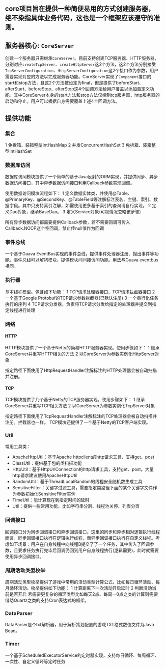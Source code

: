 ## core项目旨在提供一种简便易用的方式创建服务器，绝不染指具体业务代码，这也是一个框架应该遵守的准则。

## 服务器核心: `CoreServer`
创建一个服务器只需继承`CoreServer`。目前支持创建TCP服务器、HTTP服务器，分别对应`createTcpServer`、`createHttpServer`这2个方法，这2个方法分别接受`TcpServerConfiguration`、`HttpServerConfiguration`这2个接口作为参数，用户需要实现对应的方法以完成服务器功能。CoreServer实现了`Component`接口的start和stop方法，且这2个方法被设定为final，但是提供了beforeStart、afterStart、beforeStop、afterStop这4个回调方法给用户覆盖以添加自定义功能。其中CoreServer本身的start方法和stop方法仅控制tcp服务器、http服务器的启动和停止。用户可以根据自身需要覆盖上述4个回调方法。

## 提供功能
### 集合
1 免拆箱、装箱整型IntHashMap
2 并发ConcurrentHashSet
3 免拆箱、装箱整型IntHashSet

### 数据库访问
数据库访问模块提供了一个简单的基于Java反射的ORM实现，并提供同步、异步数据访问接口，其中异步数据访问接口利用Callback参数实现回调。

使用数据访问模块流程如下：
1 定义数据实体类，并使用@Table、@PrimaryKey、@SecondKey、@TableField等注解标注表名、主键、索引、数据字段。其中只支持索引注解，如需使用更多基于索引的查询请自行实现。
2 定义Dao对象，继承BaseDao。
3 定义Service对象(可视情况忽略该步骤)

所有异步数据访问都需要提供Callback参数，若不需要回调可传入Callback.NOOP这个空回调，禁止传null值作为回调

### 事件总线
一个基于Guava EventBus实现的事件总线，提供事件处理器注册、抛出事件等功能。事件总线可以解耦模块，提供模块间间接访问功能。用法与Guava eventbus相同。

### 执行器
基本线程模型。包含如下功能：
1 TCP请求处理器接口、TCP请求拦截器接口
2 一个基于Google Protobuf的TCP请求参数拦截器(已默认注册)
3 一个串行化任务执行的序列
4 TCP请求分发器，负责将TCP请求分发给指定的处理器并提交到指定线程进行处理

### 网络
#### HTTP
HTTP模块提供了一个基于Netty的简易HTTP服务器实现。使用步骤如下：
1 继承CoreServer并重写HTTP相关的方法
2 以CoreServer为参数实例化HttpServer对象

指定路径下面使用了HttpRequestHandler注解标注的HTTP处理器会被自动扫描并注册。

#### TCP
TCP模块提供了几个基于Netty的TCP服务器实现。使用步骤如下：
1 继承CoreServer并重写TCP相关方法
2 以CoreServer为参数实例化TcpServer对象

指定路径下面使用了TcpRequestHandler注解标注的TCP处理器会被自动扫描并注册，拦截器也一样。
TCP模块还提供了一个基于Netty的TCP客户端实现。

### Util
常用工具类：
* ApacheHttpUtil：基于Apache httpclient的http请求工具，支持get、post
* ClassUtil：提供基于包的类扫描功能
* HttpUtil：基于HttpUrlConnection的http请求工具，支持get、post，大量http请求建议使用ApacheHttpUtil
* RandomUtil：基于ThreadLocalRandom的线程安全随机数生成工具
* SensitiveFilter：关键字过滤工具，需要指定类路径下面的某个关键字文件作为参数初始化SensitiveFilter实例
* TimeUtil：能计算现在到指定时间的延时
* Util：提供一些常用功能，比如字符串分割、线程池关停、列表分页

### 回调接口
回调接口分为同步回调接口和异步回调接口，这里的同步和异步相对逻辑执行线程而言，同步回调接口执行在逻辑执行线程，而异步回调接口执行在自定义线程。考虑如下场景：用户在自身线程中向线程B提交了了一个任务，其中传入了回调参数，且要求任务执行完毕后回调仍回到用户自身线程执行(逻辑需要)，此时就需要使用异步回调接口。

### 周期活动类型枚举
周期活动类型枚举提供了游戏中常用的活动类型计算公式，比如每日循环活动、每月循环活动。枚举提供如下功能：
1 计算距离下一次活动开启延时
2 判断活动当前是否开启
若需要更复杂的循环类型比如每天2点、每周一0点之类的计算则需要借助Quartz之类的支持Cron表达式的框架。

### DataParser
DataParser是个txt解析器，用于解析策划配置的游戏TXT格式数值文件为Java Bean。

### Timer
一个基于ScheduledExecutorService的定时器实现，支持每日循环、每周循环、一次性、自定义循环等定时任务
